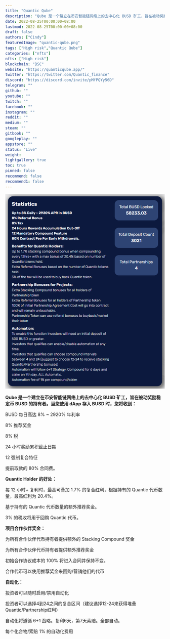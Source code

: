 ```yaml
---
title: "Quantic Qube"
description: "Qube 是一个建立在币安智能链网络上的去中心化 BUSD 矿工，旨在被动奖励稳定币 BUSD 的持有者。当您使用 dApp 存入 BUSD 时，您将收到"
date: 2022-08-25T00:00:00+08:00
lastmod: 2022-08-25T00:00:00+08:00
draft: false
authors: ["Cindy"]
featuredImage: "quantic-qube.png"
tags: ["High risk","Quantic Qube"]
categories: ["nfts"]
nfts: ["High risk"]
blockchain: "BSC"
website: "https://quanticqube.app/"
twitter: "https://twitter.com/Quantic_finance"
discord: "https://discord.com/invite/pMfPQYy56D"
telegram: ""
github: ""
youtube: ""
twitch: ""
facebook: ""
instagram: ""
reddit: ""
medium: ""
steam: ""
gitbook: ""
googleplay: ""
appstore: ""
status: "Live"
weight: 
lightgallery: true
toc: true
pinned: false
recommend: false
recommend1: false
---
```

![NFT](image-20220824094708568.png)

**Qube 是一个建立在币安智能链网络上的去中心化 BUSD 矿工，旨在被动奖励稳定币 BUSD 的持有者。当您使用 dApp 存入 BUSD 时，您将收到：**

BUSD 每日高达 8% ~ 2920% 年利率

8% 推荐奖金

8% 税

24 小时奖励累积截止日期

12 强制复合特征

提前取款的 80% 合同费。

**Quantic Holder 的好处：**

每 12 小时+ 复利时，最高可叠加 1.7% 的复合红利，根据持有的 Quantic 代币数量，最高红利为 20.4%。

基于持有的 Quantic 代币数量的额外推荐奖金。

3% 的税收将用于回购 Quantic 代币。

**项目合作伙伴奖金：**

为所有合作伙伴代币持有者提供额外的 Stacking Compound 奖金

为所有合作伙伴代币持有者提供额外推荐奖金

初始合作协议成本的 100% 将进入合同并保持不变。

合作代币可以使用推荐奖金来回购/营销他们的代币

**自动化：**

投资者可以随时启用/禁用自动化

投资者可以选择4到24之间的复合区间（建议选择12-24来获得堆叠Quantic/Partnership红利）

自动化将遵循 6+1 战略。复利6天，第7天索赔。全部自动。

每个化合物/索赔 1% 的自动化费用